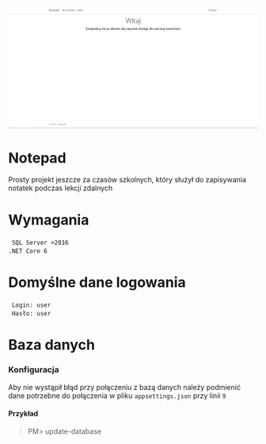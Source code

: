![](/git/image.png)

# Notepad
Prosty projekt jeszcze za czasów szkolnych, który służył do zapisywania notatek podczas lekcji zdalnych

# Wymagania
`` SQL Server >2016``
<br />
``.NET Core 6``

# Domyślne dane logowania
`` Login: user``
<br />
`` Hasło: user``

# Baza danych
### Konfiguracja
Aby nie wystąpił błąd przy połączeniu z bazą danych należy podmienić dane potrzebne do połączenia w pliku ``appsettings.json`` przy linii ``9``
#### Przykład
> PM> update-database